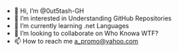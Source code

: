 - 👋 Hi, I’m @0ut5tash-GH
- 👀 I’m interested in Understanding GitHub Repositories
- 🌱 I’m currently learning .net Languages
- 💞️ I’m looking to collaborate on Who Knowa WTF?
- 📫 How to reach me a_promo@yahoo.com

<!---
0ut5tash-GH/0ut5tash-GH is a ✨ special ✨ repository because its `README.md` (this file) appears on your GitHub profile.
You can click the Preview link to take a look at your changes.
--->
